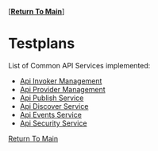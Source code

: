 [**[Return To Main]**]

# Testplans
List of Common API Services implemented:
* [Api Invoker Management](./api_invoker_management/test_plan.md)
* [Api Provider Management](./api_provider_management/test_plan.md)
* [Api Publish Service](./api_publish_service/test_plan.md)
* [Api Discover Service](./api_discover_service/test_plan.md)
* [Api Events Service](./api_events_service/test_plan.md)
* [Api Security Service](./api_security_service/test_plan.md)
 
 [Return To Main]

 [Return To Main]: ../../README.md